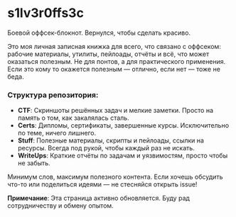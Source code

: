 # s1lv3r0ffs3c

Боевой оффсек-блокнот. Вернулся, чтобы сделать красиво.

Это моя личная записная книжка для всего, что связано с оффсеком: рабочие материалы, утилиты, пейлоады, отчёты и всё, что может оказаться полезным.
Не для понтов, а для практического применения. Если это кому то окажется полезным — отлично, если нет — тоже не беда.

### Структура репозитория:
- **CTF**: Скриншоты решённых задач и мелкие заметки. Просто на память о том, как закалялась сталь.
- **Certs**: Дипломы, сертификаты, завершенные курсы. Исключительно по теме, ничего лишнего.
- **Stuff**: Полезные материалы, скрипты и пейлоады, ссылки на ресурсы. Всегда под рукой, чтобы каждый раз не искать.
- **WriteUps**: Краткие отчёты по задачам и уязвимостям, просто чтобы не забыть.

Минимум слов, максимум полезного контента. Если хочешь обсудить что-то или поделиться идеями — не стесняйся открыть issue!

**Примечание**: Эта страница активно обновляется. Буду рад сотрудничеству и обмену опытом.
